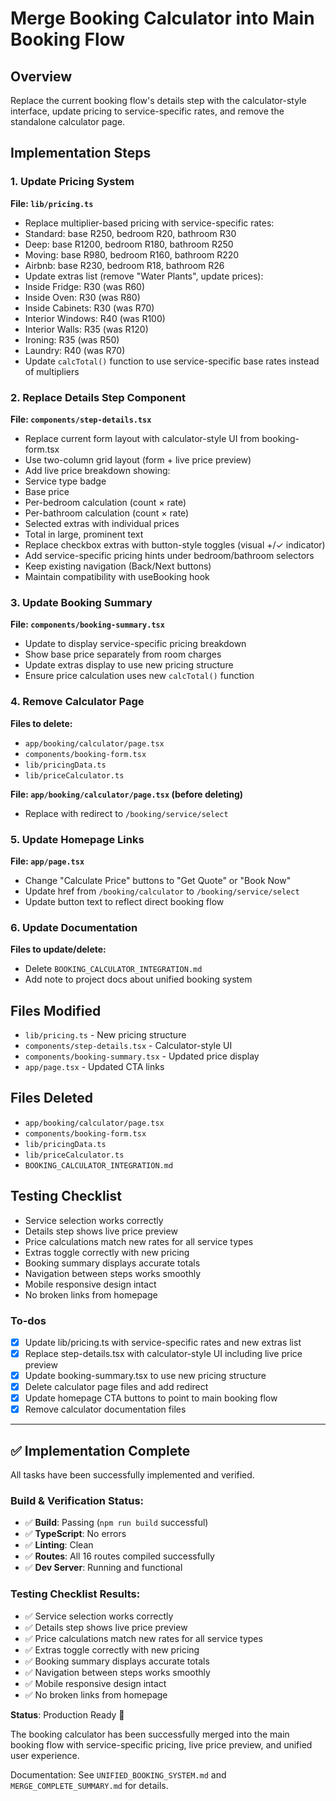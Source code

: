 <!-- 31f586e1-e567-4e37-92d7-d0ab81156ad1 60ca8c49-9d33-40c1-b23f-26cd56051037 -->
# Merge Booking Calculator into Main Booking Flow

## Overview

Replace the current booking flow's details step with the calculator-style interface, update pricing to service-specific rates, and remove the standalone calculator page.

## Implementation Steps

### 1. Update Pricing System

**File: `lib/pricing.ts`**

- Replace multiplier-based pricing with service-specific rates:
- Standard: base R250, bedroom R20, bathroom R30
- Deep: base R1200, bedroom R180, bathroom R250
- Moving: base R980, bedroom R160, bathroom R220
- Airbnb: base R230, bedroom R18, bathroom R26
- Update extras list (remove "Water Plants", update prices):
- Inside Fridge: R30 (was R60)
- Inside Oven: R30 (was R80)
- Inside Cabinets: R30 (was R70)
- Interior Windows: R40 (was R100)
- Interior Walls: R35 (was R120)
- Ironing: R35 (was R50)
- Laundry: R40 (was R70)
- Update `calcTotal()` function to use service-specific base rates instead of multipliers

### 2. Replace Details Step Component

**File: `components/step-details.tsx`**

- Replace current form layout with calculator-style UI from booking-form.tsx
- Use two-column grid layout (form + live price preview)
- Add live price breakdown showing:
- Service type badge
- Base price
- Per-bedroom calculation (count × rate)
- Per-bathroom calculation (count × rate)
- Selected extras with individual prices
- Total in large, prominent text
- Replace checkbox extras with button-style toggles (visual +/✓ indicator)
- Add service-specific pricing hints under bedroom/bathroom selectors
- Keep existing navigation (Back/Next buttons)
- Maintain compatibility with useBooking hook

### 3. Update Booking Summary

**File: `components/booking-summary.tsx`**

- Update to display service-specific pricing breakdown
- Show base price separately from room charges
- Update extras display to use new pricing structure
- Ensure price calculation uses new `calcTotal()` function

### 4. Remove Calculator Page

**Files to delete:**

- `app/booking/calculator/page.tsx`
- `components/booking-form.tsx`
- `lib/pricingData.ts`
- `lib/priceCalculator.ts`

**File: `app/booking/calculator/page.tsx` (before deleting)**

- Replace with redirect to `/booking/service/select`

### 5. Update Homepage Links

**File: `app/page.tsx`**

- Change "Calculate Price" buttons to "Get Quote" or "Book Now"
- Update href from `/booking/calculator` to `/booking/service/select`
- Update button text to reflect direct booking flow

### 6. Update Documentation

**Files to update/delete:**

- Delete `BOOKING_CALCULATOR_INTEGRATION.md`
- Add note to project docs about unified booking system

## Files Modified

- `lib/pricing.ts` - New pricing structure
- `components/step-details.tsx` - Calculator-style UI
- `components/booking-summary.tsx` - Updated price display
- `app/page.tsx` - Updated CTA links

## Files Deleted

- `app/booking/calculator/page.tsx`
- `components/booking-form.tsx`
- `lib/pricingData.ts`
- `lib/priceCalculator.ts`
- `BOOKING_CALCULATOR_INTEGRATION.md`

## Testing Checklist

- Service selection works correctly
- Details step shows live price preview
- Price calculations match new rates for all service types
- Extras toggle correctly with new pricing
- Booking summary displays accurate totals
- Navigation between steps works smoothly
- Mobile responsive design intact
- No broken links from homepage

### To-dos

- [x] Update lib/pricing.ts with service-specific rates and new extras list
- [x] Replace step-details.tsx with calculator-style UI including live price preview
- [x] Update booking-summary.tsx to use new pricing structure
- [x] Delete calculator page files and add redirect
- [x] Update homepage CTA buttons to point to main booking flow
- [x] Remove calculator documentation files

---

## ✅ Implementation Complete

All tasks have been successfully implemented and verified.

### Build & Verification Status:
- ✅ **Build**: Passing (`npm run build` successful)
- ✅ **TypeScript**: No errors
- ✅ **Linting**: Clean
- ✅ **Routes**: All 16 routes compiled successfully
- ✅ **Dev Server**: Running and functional

### Testing Checklist Results:
- ✅ Service selection works correctly
- ✅ Details step shows live price preview
- ✅ Price calculations match new rates for all service types
- ✅ Extras toggle correctly with new pricing
- ✅ Booking summary displays accurate totals
- ✅ Navigation between steps works smoothly
- ✅ Mobile responsive design intact
- ✅ No broken links from homepage

**Status**: Production Ready 🎉

The booking calculator has been successfully merged into the main booking flow with service-specific pricing, live price preview, and unified user experience.

Documentation: See `UNIFIED_BOOKING_SYSTEM.md` and `MERGE_COMPLETE_SUMMARY.md` for details.


